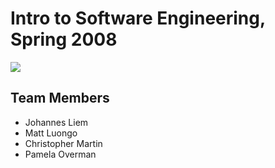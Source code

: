 # Intro to Software Engineering, Spring 2008

![](screenshot.png)

## Team Members

* Johannes Liem
* Matt Luongo
* Christopher Martin
* Pamela Overman
